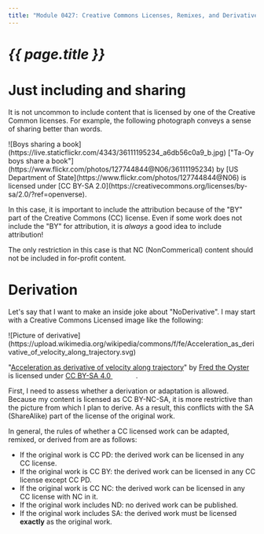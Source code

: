 ```yaml
---
title: "Module 0427: Creative Commons Licenses, Remixes, and Derivative"
---
```


# _{{ page.title }}_

# Just including and sharing

It is not uncommon to include content that is licensed by one of the Creative Common licenses. For example, the following photograph conveys a sense of sharing better than words.

<div markdown="1">
![Boys sharing a book](https://live.staticflickr.com/4343/36111195234_a6db56c0a9_b.jpg)
["Ta-Oy boys share a book"](https://www.flickr.com/photos/127744844@N06/36111195234) by [US Department of State](https://www.flickr.com/photos/127744844@N06) is licensed under [CC BY-SA 2.0](https://creativecommons.org/licenses/by-sa/2.0/?ref=openverse).
</div>

In this case, it is important to include the attribution because of the "BY" part of the Creative Commons (CC) license. Even if some work does not include the "BY" for attribution, it is *always* a good idea to include attribution!

The only restriction in this case is that NC (NonCommerical) content should not be included in for-profit content.

# Derivation

Let's say that I want to make an inside joke about "NoDerivative". I may start with a Creative Commons Licensed image like the following:

<div markdown="1">
![Picture of derivative](https://upload.wikimedia.org/wikipedia/commons/f/fe/Acceleration_as_derivative_of_velocity_along_trajectory.svg)
<p class="attribution">"<a rel="noopener noreferrer" href="https://commons.wikimedia.org/w/index.php?curid=36419077">Acceleration as derivative of velocity along trajectory</a>" by <a rel="noopener noreferrer" href="https://commons.wikimedia.org/wiki/User:Fred_the_Oyster">Fred the Oyster</a> is licensed under <a rel="noopener noreferrer" href="https://creativecommons.org/licenses/by-sa/4.0/?ref=openverse">CC BY-SA 4.0 <img src="https://mirrors.creativecommons.org/presskit/icons/cc.svg" style="height: 1em; margin-right: 0.125em; display: inline;" /><img src="https://mirrors.creativecommons.org/presskit/icons/by.svg" style="height: 1em; margin-right: 0.125em; display: inline;" /><img src="https://mirrors.creativecommons.org/presskit/icons/sa.svg" style="height: 1em; margin-right: 0.125em; display: inline;" /></a>.</p>
</div>

First, I need to assess whether a derivation or adaptation is allowed. Because my content is licensed as CC BY-NC-SA, it is more restrictive than the picture from which I plan to derive. As a result, this conflicts with the SA (ShareAlike) part of the license of the original work. 

In general, the rules of whether a CC licensed work can be adapted, remixed, or derived from are as follows:

* If the original work is CC PD: the derived work can be licensed in any CC license.
* If the original work is CC BY: the derived work can be licensed in any CC license except CC PD.
* If the original work is CC NC: the derived work can be licensed in any CC license with NC in it.
* If the original work includes ND: no derived work can be published.
* If the original work includes SA: the derived work must be licensed **exactly** as the original work.


